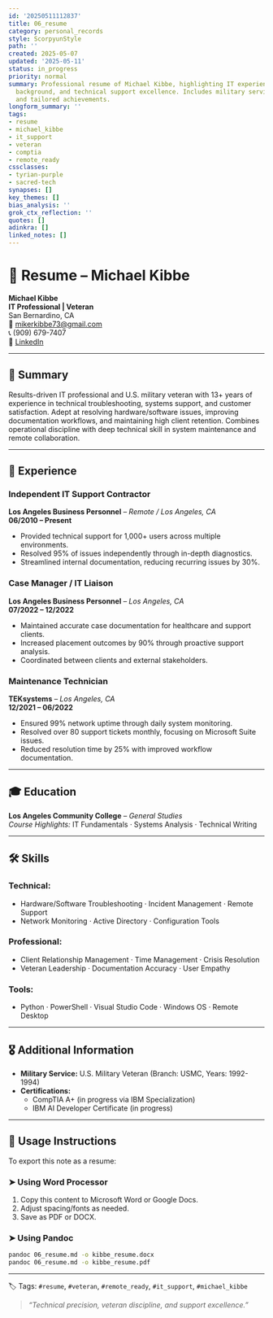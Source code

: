 ```yaml
---
id: '20250511112837'
title: 06_resume
category: personal_records
style: ScorpyunStyle
path: ''
created: 2025-05-07
updated: '2025-05-11'
status: in_progress
priority: normal
summary: Professional resume of Michael Kibbe, highlighting IT experience, veteran
  background, and technical support excellence. Includes military service, certifications,
  and tailored achievements.
longform_summary: ''
tags:
- resume
- michael_kibbe
- it_support
- veteran
- comptia
- remote_ready
cssclasses:
- tyrian-purple
- sacred-tech
synapses: []
key_themes: []
bias_analysis: ''
grok_ctx_reflection: ''
quotes: []
adinkra: []
linked_notes: []
---
```



# 🧾 Resume – Michael Kibbe

**Michael Kibbe**  
**IT Professional | Veteran**  
San Bernardino, CA  
📧 [mikerkibbe73@gmail.com](mailto:mikerkibbe73@gmail.com)  
📞 (909) 679-7407  
🔗 [LinkedIn](https://www.linkedin.com/in/michael-kibbe-226bab326/)

---

## 🧠 Summary

Results-driven IT professional and U.S. military veteran with 13+ years of experience in technical troubleshooting, systems support, and customer satisfaction. Adept at resolving hardware/software issues, improving documentation workflows, and maintaining high client retention. Combines operational discipline with deep technical skill in system maintenance and remote collaboration.

---

## 💼 Experience

### Independent IT Support Contractor  
**Los Angeles Business Personnel** – *Remote / Los Angeles, CA*  
**06/2010 – Present**  
- Provided technical support for 1,000+ users across multiple environments.  
- Resolved 95% of issues independently through in-depth diagnostics.  
- Streamlined internal documentation, reducing recurring issues by 30%.

### Case Manager / IT Liaison  
**Los Angeles Business Personnel** – *Los Angeles, CA*  
**07/2022 – 12/2022**  
- Maintained accurate case documentation for healthcare and support clients.  
- Increased placement outcomes by 90% through proactive support analysis.  
- Coordinated between clients and external stakeholders.

### Maintenance Technician  
**TEKsystems** – *Los Angeles, CA*  
**12/2021 – 06/2022**  
- Ensured 99% network uptime through daily system monitoring.  
- Resolved over 80 support tickets monthly, focusing on Microsoft Suite issues.  
- Reduced resolution time by 25% with improved workflow documentation.

---

## 🎓 Education

**Los Angeles Community College** – *General Studies*  
_Course Highlights:_ IT Fundamentals · Systems Analysis · Technical Writing

---

## 🛠️ Skills

### Technical:
- Hardware/Software Troubleshooting · Incident Management · Remote Support  
- Network Monitoring · Active Directory · Configuration Tools

### Professional:
- Client Relationship Management · Time Management · Crisis Resolution  
- Veteran Leadership · Documentation Accuracy · User Empathy

### Tools:
- Python · PowerShell · Visual Studio Code · Windows OS · Remote Desktop

---

## 🎖️ Additional Information

- **Military Service:** U.S. Military Veteran (Branch: USMC, Years: 1992-1994)  
- **Certifications:**  
  - CompTIA A+ (in progress via IBM Specialization)  
  - IBM AI Developer Certificate (in progress)

---

## 📁 Usage Instructions

To export this note as a resume:

### ➤ Using Word Processor
1. Copy this content to Microsoft Word or Google Docs.
2. Adjust spacing/fonts as needed.
3. Save as PDF or DOCX.

### ➤ Using Pandoc
```bash
pandoc 06_resume.md -o kibbe_resume.docx
pandoc 06_resume.md -o kibbe_resume.pdf
```

---

🏷️ Tags: `#resume`, `#veteran`, `#remote_ready`, `#it_support`, `#michael_kibbe`

> _“Technical precision, veteran discipline, and support excellence.”_
